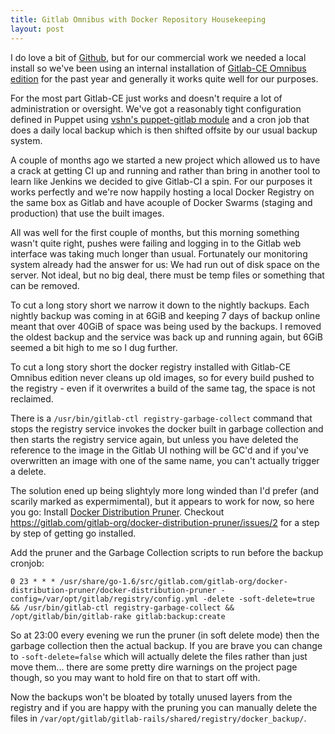 ```yaml
---
title: Gitlab Omnibus with Docker Repository Housekeeping
layout: post
---
```

I do love a bit of [Github](https://github.com), but for our commercial work we needed a local install so we've been using an internal installation of [Gitlab-CE Omnibus edition](https://about.gitlab.com/installation/) for the past year and generally it works quite well for our purposes. 

For the most part Gitlab-CE just works and doesn't require a lot of administration or oversight. We've got a reasonably tight configuration defined in Puppet using [vshn's puppet-gitlab module](https://github.com/vshn/puppet-gitlab) and a cron job that does a daily local backup which is then shifted offsite by our usual backup system. 

A couple of months ago we started a new project which allowed us to have a crack at getting CI up and running and rather than bring in another tool to learn like Jenkins we decided to give Gitlab-CI a spin. For our purposes it works perfectly and we're now happily hosting a local Docker Registry on the same box as Gitlab and have acouple of Docker Swarms (staging and production) that use the built images. 

All was well for the first couple of months, but this morning something wasn't quite right, pushes were failing and logging in to the Gitlab web interface was taking much longer than usual. Fortunately our monitoring system already had the answer for us: We had run out of disk space on the server. Not ideal, but no big deal, there must be temp files or something that can be removed. 

To cut a long story short we narrow it down to the nightly backups. Each nightly backup was coming in at 6GiB and keeping 7 days of backup online meant that over 40GiB of space was being used by the backups. I removed the oldest backup and the service was back up and running again, but 6GiB seemed a bit high to me so I dug further. 

To cut a long story short the docker registry installed with Gitlab-CE Omnibus edition never cleans up old images, so for every build pushed to the registry - even if it overwrites a build of the same tag, the space is not reclaimed. 

There is a `/usr/bin/gitlab-ctl registry-garbage-collect` command that stops the registry service invokes the docker built in garbage collection and then starts the registry service again, but unless you have deleted the reference to the image in the Gitlab UI nothing will be GC'd and if you've overwritten an image with one of the same name, you can't actually trigger a delete.

The solution ened up being slightyly more long winded than I'd prefer (and scarily marked as expermimental), but it appears to work for now, so here you go: 
Install [Docker Distribution Pruner](https://gitlab.com/gitlab-org/docker-distribution-pruner). Checkout https://gitlab.com/gitlab-org/docker-distribution-pruner/issues/2 for a step by step of getting go installed. 

Add the pruner and the Garbage Collection scripts to run before the backup cronjob: 
```
0 23 * * * /usr/share/go-1.6/src/gitlab.com/gitlab-org/docker-distribution-pruner/docker-distribution-pruner -config=/var/opt/gitlab/registry/config.yml -delete -soft-delete=true && /usr/bin/gitlab-ctl registry-garbage-collect && /opt/gitlab/bin/gitlab-rake gitlab:backup:create
```
So at 23:00 every evening we run the pruner (in soft delete mode) then the garbage collection then the actual backup. If you are brave you can change to `-soft-delete=false` which will actually delete the files rather than just move them... there are some pretty dire warnings on the project page though, so you may want to hold fire on that to start off with. 

Now the backups won't be bloated by totally unused layers from the registry and if you are happy with the pruning you can manually delete the files in `/var/opt/gitlab/gitlab-rails/shared/registry/docker_backup/`. 
